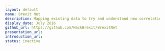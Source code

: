 ```yaml
---
layout: default
name: Brexit Net
description: Mapping existing data to try and understand new correlations that can bridge the empathy gap
display_date: July 2016
github_url: https://github.com/HackBrexit/BrexitNet
presentation_url: 
introduction_url: 
status: inactive
---
```

